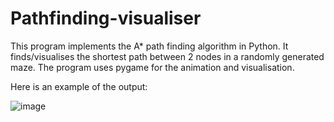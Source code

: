 # Pathfinding-visualiser
This program implements the A* path finding algorithm in Python. It finds/visualises the shortest path between 2 nodes in a randomly generated maze.
The program uses pygame for the animation and visualisation.


Here is an example of the output:

![image](https://user-images.githubusercontent.com/91262171/135070038-77bed796-494b-4e62-8e01-cf726df93048.png)



